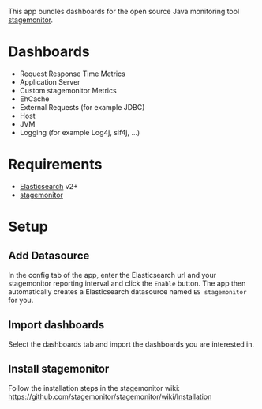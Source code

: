 This app bundles dashboards for the open source Java monitoring tool [stagemonitor](http://www.stagemonitor.org/).

# Dashboards
 * Request Response Time Metrics
 * Application Server
 * Custom stagemonitor Metrics
 * EhCache
 * External Requests (for example JDBC)
 * Host
 * JVM
 * Logging (for example Log4j, slf4j, ...)

# Requirements
 * [Elasticsearch](https://www.elastic.co/products/elasticsearch) v2+
 * [stagemonitor](http://www.stagemonitor.org/)

# Setup

## Add Datasource
In the config tab of the app, enter the Elasticsearch url and your stagemonitor reporting interval and click the `Enable` button.
The app then automatically creates a Elasticsearch datasource named `ES stagemonitor` for you.

## Import dashboards
Select the dashboards tab and import the dashboards you are interested in.

## Install stagemonitor
Follow the installation steps in the stagemonitor wiki: <https://github.com/stagemonitor/stagemonitor/wiki/Installation>
